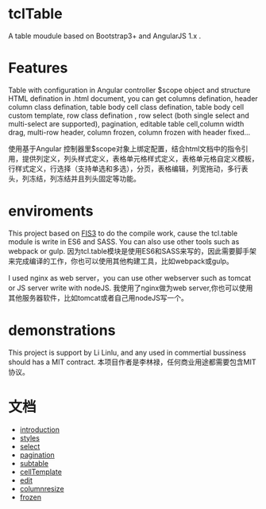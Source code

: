 # tclTable
A table moudule based on Bootstrap3+ and AngularJS 1.x .

# Features
Table with configuration in Angular controller $scope object and structure HTML defination in .html document, you can get columns defination, header column class defination, table body cell class defination, table body cell custom template, row class defination , row select (both single select and multi-select are supported), pagination, editable table cell,column width drag, multi-row header, column frozen, column frozen with header fixed...

使用基于Angular 控制器里$scope对象上绑定配置，结合html文档中的指令引用，提供列定义，列头样式定义，表格单元格样式定义，表格单元格自定义模板，行样式定义，行选择（支持单选和多选），分页，表格编辑，列宽拖动，多行表头，列冻结，列冻结并且列头固定等功能。


# enviroments 
This project based on [FIS3](http://fis.baidu.com) to do the compile work, cause the tcl.table module is write in ES6 and SASS. You can also use other tools such as webpack or gulp.
因为tcl.table模块是使用ES6和SASS来写的，因此需要脚手架来完成编译的工作，你也可以使用其他构建工具，比如webpack或gulp。

I used nginx as web server，you can use other webserver such as tomcat or JS server write with nodeJS.
我使用了nginx做为web server,你也可以使用其他服务器软件，比如tomcat或者自己用nodeJS写一个。

# demonstrations
This project is support by Li Linlu, and any used in commertial bussiness should has a MIT contract.
本项目作者是李林禄，任何商业用途都需要包含MIT协议。

# 文档
* [introduction](https://github.com/lilinlugis/tclTable/blob/master/doc/introduction.md)
* [styles](https://github.com/lilinlugis/tclTable/blob/master/doc/styles.md)
* [select](https://github.com/lilinlugis/tclTable/blob/master/doc/select.md)
* [pagination](https://github.com/lilinlugis/tclTable/blob/master/doc/pagination.md)
* [subtable](https://github.com/lilinlugis/tclTable/blob/master/doc/subtable.md)
* [cellTemplate](https://github.com/lilinlugis/tclTable/blob/master/doc/celltemplate.md)
* [edit](https://github.com/lilinlugis/tclTable/blob/master/doc/edit.md)
* [columnresize](https://github.com/lilinlugis/tclTable/blob/master/doc/columnresize.md)
* [frozen](https://github.com/lilinlugis/tclTable/blob/master/doc/frozen.md)